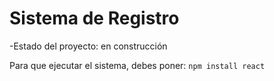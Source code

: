 <h1>Sistema de Registro</h1>

-Estado del proyecto: en construcción

Para que ejecutar el sistema, debes poner:
```npm install react```
